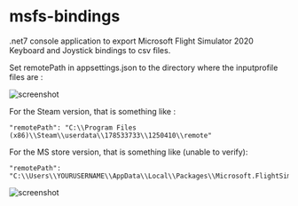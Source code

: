 # msfs-bindings

.net7 console application to export Microsoft Flight Simulator 2020 Keyboard and Joystick bindings to csv files.

Set remotePath in appsettings.json to the directory where the inputprofile files are :

![screenshot](https://i.imgur.com/TVYwzlF.png)

For the Steam version, that is something like :

```
"remotePath": "C:\\Program Files (x86)\\Steam\\userdata\\178533733\\1250410\\remote"
```

For the MS store version, that is something like (unable to verify):

```
"remotePath": "C:\\Users\\YOURUSERNAME\\AppData\\Local\\Packages\\Microsoft.FlightSimulator_8wekyb3d8bbwe\\SystemAppData\\wgs"
```

![screenshot](https://i.imgur.com/S32qqTa.png)